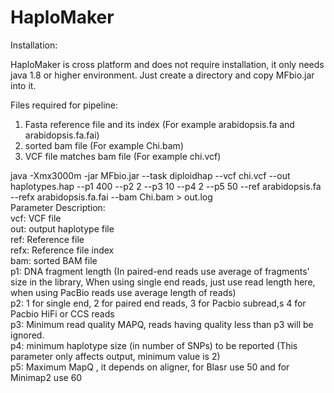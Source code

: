# HaploMaker

Installation:

HaploMaker is cross platform and does not require installation, it only needs java 1.8 or higher environment. Just create a directory and copy MFbio.jar into it.

Files required for pipeline:
1) Fasta reference file and its index (For example arabidopsis.fa and arabidopsis.fa.fai)
2) sorted bam file (For example Chi.bam)
3) VCF file matches bam file (For example chi.vcf)


java -Xmx3000m -jar MFbio.jar --task diploidhap --vcf chi.vcf --out haplotypes.hap --p1 400 --p2 2 --p3 10 --p4 2 --p5 50 --ref arabidopsis.fa --refx arabidopsis.fa.fai --bam Chi.bam > out.log </br>
Parameter Description:</br>
vcf: VCF file</br>
out: output haplotype file</br>
ref: Reference file</br>
refx: Reference file index</br> 
bam: sorted BAM file</br>
p1: DNA fragment length (In paired-end reads use average of fragments' size in the library, When using single end reads, just use read length here, when using PacBio reads use average length of reads)</br>
p2: 1 for single end, 2 for paired end reads, 3 for Pacbio subread,s 4 for Pacbio HiFi or CCS reads</br>
p3: Minimum read quality MAPQ, reads having quality less than p3 will be ignored.</br>
p4: minimum haplotype size (in number of SNPs) to be reported (This parameter only affects output, minimum value is 2)</br>
p5: Maximum MapQ , it depends on aligner, for Blasr use 50 and for Minimap2 use 60</br>


